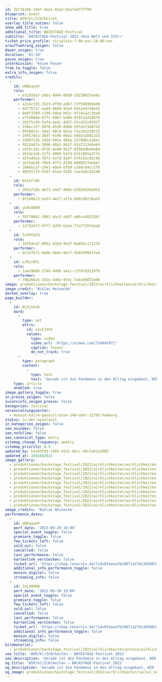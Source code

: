 ```yaml
---
id: 3bf16166-346f-4ee1-83ad-91afe0737f99
blueprint: event
title: WIR/kl/ICH/keiten
overlay_title_nutzen: false
show_add_title: true
additional_title: BACKSTAGE-Festival
subtitle: 'BACKSTAGE-Festival 2022 »Die Welt und ICH!«'
ticket_price_profile: sitzplatz-7-00-eur-18-00-eur
urauffuehrung_zeigen: false
dauer_zeigen: true
duration: '01:10'
pause_zeigen: true
intermission: 'keine Pause'
from_to_toggle: false
extra_info_zeigen: false
credits:
  -
    id: oWQLqvwh
    role:
      - b1193daf-18b1-4994-80d8-19230425ee6a
    performer:
      - 12c4c255-2523-4f99-adb7-72f5969b9ed0
      - 8d77b7a7-aa84-48dd-9da4-561a447dde42
      - 8e0f3309-c2d8-4daa-b62c-4f141a2c3ba8
      - e753004b-67fc-49b7-bd06-976f1d32d87b
      - 201f5cd9-5af4-4edc-8937-63cd22c0592f
      - 230ec157-5076-45d0-8d68-597a5f3d0743
      - 09100c5c-34e1-40c8-bb3a-f1a1b5239172
      - 24917de3-2bd7-419b-80a1-b602a1681a33
      - 2d45f136-3d5d-402a-884a-1579dbca16ec
      - 5824a6fa-2600-48a5-8b2f-92a7312ebeb9
      - c876c2dc-4f1b-4e40-9127-935bddbe8e8d
      - 2b1dc1e6-22f2-4009-b47d-b311865a3ffe
      - d2fedd2e-76f2-41fd-824f-576c65c02c9b
      - 1bf5eb36-f6b9-47f1-819d-0889877ebbb7
      - 2084bc37-2943-40e4-bfb9-a368c84cc2f8
      - 405917f4-b26f-41ea-9105-1ee3a8cb314b
  -
    id: NtI4rl86
    role:
      - 203a716b-de73-44d7-890e-53b59d29a053
    performer:
      - 0f2d8623-ba53-4e27-affe-8d0c8923bab3
  -
    id: yLRvAOhW
    role:
      - 58ff8041-3882-4ac3-a9d7-a66ca48253b7
    performer:
      - 127d2bf2-9ff7-4295-b2ee-7fa7f35feba8
  -
    id: 7u59fpCH
    role:
      - 16f54ca7-0952-41b9-9e3f-0e85bc17127b
    performer:
      - bc537b72-4b0b-4b6e-84c7-4581999e1fe4
  -
    id: uJ0jcW3L
    role:
      - 1aee98d8-1f40-4406-a41c-c5f07d3120f9
    performer:
      - 79b26bc6-2d2e-4d8e-97ec-7a6c69872e06
image: produktionen/backstage_festival/2022/wirklichkeiten/wirklichkeiten_backstage_01_c_niklas_heinecke.jpeg
image_credit: 'Niklas Heinecke'
darken_overlay: true
page_builder:
  -
    id: WiXjhhnK
    bard:
      -
        type: set
        attrs:
          id: svLEJXh4
          values:
            type: video
            video_url: 'https://vimeo.com/754845971'
            caption: Teaser
            do_not_track: true
      -
        type: paragraph
        content:
          -
            type: text
            text: 'Gerade ist die Pandemie in den Alltag eingebaut, WIR feiern wieder! Dann stehen wir 2022 abermals einer brutalen Wirklichkeit gegenüber. Das ICH ist gefragt, um das WIR zu schützen. Keine Selbstverständlichkeit. Manchmal bleibt das ICH hinter seinen Mauern als Nabel der Welt und weiß doch, dass es für das WIR gebraucht wird. Ein tastender, ein brausender, ein zaghafter, ein entschlossener, und manchmal auch schmerzhafter Versuch, sich im Spannungsfeld von diesem Dilemma zu bewegen – nein, zu tanzen!'
    type: article
    enabled: true
image_gallery_toggle: true
in_presse_zeigen: false
zusatsinfo_zeigen_presse: false
kategorien: festival
veranstaltungsoerter:
  - monsun-halle-gaussstrasse-149-oder-22765-hamburg
status: in-der-spielzeit
in_kategorien_zeigen: false
seo_noindex: false
seo_nofollow: false
seo_canonical_type: entry
sitemap_change_frequency: weekly
sitemap_priority: 0.5
updated_by: b1a43fd3-c865-4122-b6cc-50cfa81a1985
updated_at: 1691682615
image_gallery:
  - produktionen/backstage_festival/2022/wirklichkeiten/wirklichkeiten_backstage_07_c_niklas_heinecke.jpg
  - produktionen/backstage_festival/2022/wirklichkeiten/wirklichkeiten_backstage_08_c_niklas_heinecke.jpg
  - produktionen/backstage_festival/2022/wirklichkeiten/wirklichkeiten_backstage_09_c_niklas_heinecke.jpg
  - produktionen/backstage_festival/2022/wirklichkeiten/wirklichkeiten_backstage_10_c_niklas_heinecke.jpg
  - produktionen/backstage_festival/2022/wirklichkeiten/wirklichkeiten_backstage_11_c_niklas_heinecke.jpg
  - produktionen/backstage_festival/2022/wirklichkeiten/wirklichkeiten_backstage_12_c_niklas_heinecke.jpg
  - produktionen/backstage_festival/2022/wirklichkeiten/wirklichkeiten_backstage_15_c_niklas_heinecke.jpg
  - produktionen/backstage_festival/2022/wirklichkeiten/wirklichkeiten_backstage_03_c_niklas_heinecke.jpg
  - produktionen/backstage_festival/2022/wirklichkeiten/wirklichkeiten_backstage_05_c_niklas_heinecke.jpg
  - produktionen/backstage_festival/2022/wirklichkeiten/wirklichkeiten_backstage_16_c_niklas_heinecke.jpg
image_credits: 'Niklas Heinecke'
performance_dates:
  -
    id: qR6ayoeP
    perf_date: '2022-09-29 19:00'
    special_event_toggle: false
    premiere_toggle: false
    few_tickets_left: false
    sold_out: false
    cancelled: false
    last_performance: false
    kartenlink_verstecken: false
    ticket_url: 'https://shop.reservix.de/?id=8feeeafb19071a27b13d5083379d95183e9ab490f2f135faf80b2fecfc1ba00f2aba7ad8945f4a4292549eb86feddc1b&vID=7337&eventGrpID=413227&eventID=1986166'
    additional_info_performance_toggle: false
    monsun_digital: false
    streaming_info: false
  -
    id: 3nLX06MN
    perf_date: '2022-09-30 19:00'
    special_event_toggle: false
    premiere_toggle: false
    few_tickets_left: false
    sold_out: false
    cancelled: false
    last_performance: false
    kartenlink_verstecken: false
    ticket_url: 'https://shop.reservix.de/?id=8feeeafb19071a27b13d5083379d95183e9ab490f2f135faf80b2fecfc1ba00f2aba7ad8945f4a4292549eb86feddc1b&vID=7337&eventGrpID=413227&eventID=1986167'
    additional_info_performance_toggle: false
    monsun_digital: false
    streaming_info: false
bildmaterial:
  - produktionen/backstage_festival/2022/wirklichkeiten/presse/wirklichkeiten_backstage_c_niklas_heinecke_monsun.zip
seo_title: 'WIR/kl/ICH/keiten – BACKSTAGE-Festival 2022'
seo_description: 'Gerade ist die Pandemie in den Alltag eingebaut, WIR feiern wieder! Dann stehen wir 2022 abermals einer brutalen Wirklichkeit gegenüber.'
og_title: 'WIR/kl/ICH/keiten – BACKSTAGE-Festival 2022'
og_description: 'Gerade ist die Pandemie in den Alltag eingebaut, WIR feiern wieder! Dann stehen wir 2022 abermals einer brutalen Wirklichkeit gegenüber.'
og_image: produktionen/backstage_festival/2022/wirklichkeiten/social_media_wirklichkeiten_backstage_c_niklas_heinecke.jpg
---
```

